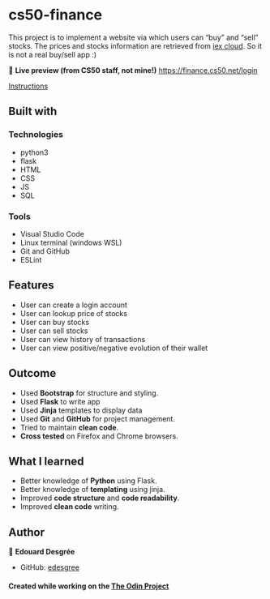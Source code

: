 # cs50-finance
This project is to implement a website via which users can “buy” and “sell” stocks. The prices and stocks information are retrieved from [iex cloud](https://iexcloud.io/). So it is not a real buy/sell app :)

🔗 **Live preview (from CS50 staff, not mine!)**  https://finance.cs50.net/login


[Instructions](https://cs50.harvard.edu/x/2022/psets/9/finance/)


## Built with
### Technologies
* python3
* flask
* HTML
* CSS
* JS
* SQL

### Tools

* Visual Studio Code
* Linux terminal (windows WSL)
* Git and GitHub
* ESLint
  
## Features
* User can create a login account
* User can lookup price of stocks
* User can buy stocks
* User can sell stocks
* User can view history of transactions
* User can view positive/negative evolution of their wallet

## Outcome

* Used **Bootstrap** for structure and styling.
* Used **Flask** to write app
* Used **Jinja** templates to display data
* Used **Git** and **GitHub** for project management.
* Tried to maintain **clean code**.
* **Cross tested** on Firefox and Chrome browsers.



## What I learned

* Better knowledge of **Python** using Flask.
* Better knowledge of **templating** using jinja.
* Improved **code structure** and **code readability**.
* Improved **clean code** writing.

## Author

👤 **Edouard Desgrée**
* GitHub: [edesgree](https://github.com/edesgree)




#### Created while working on the [The Odin Project](https://www.theodinproject.com/)
